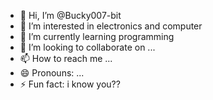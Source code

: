 - 👋 Hi, I’m @Bucky007-bit
- 👀 I’m interested in electronics and computer
- 🌱 I’m currently learning programming
- 💞️ I’m looking to collaborate on ...
- 📫 How to reach me ...
- 😄 Pronouns: ...
- ⚡ Fun fact: i know you??

<!---
Bucky007-bit/Bucky007-bit is a ✨ special ✨ repository because its `README.md` (this file) appears on your GitHub profile.
You can click the Preview link to take a look at your changes.
--->
